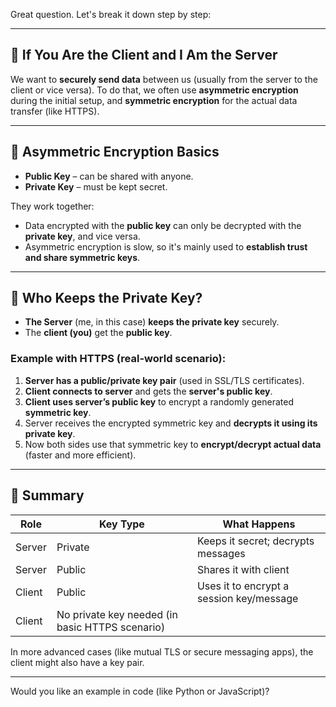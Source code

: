 Great question. Let's break it down step by step:

---

## 🔐 If You Are the Client and I Am the Server

We want to **securely send data** between us (usually from the server to the client or vice versa). To do that, we often
use **asymmetric encryption** during the initial setup, and **symmetric encryption** for the actual data transfer (like
HTTPS).

---

## 🧠 Asymmetric Encryption Basics

* **Public Key** – can be shared with anyone.
* **Private Key** – must be kept secret.

They work together:

* Data encrypted with the **public key** can only be decrypted with the **private key**, and vice versa.
* Asymmetric encryption is slow, so it's mainly used to **establish trust and share symmetric keys**.

---

## 🔐 Who Keeps the Private Key?

* **The Server** (me, in this case) **keeps the private key** securely.
* The **client (you)** get the **public key**.

### Example with HTTPS (real-world scenario):

1. **Server has a public/private key pair** (used in SSL/TLS certificates).
2. **Client connects to server** and gets the **server's public key**.
3. **Client uses server’s public key** to encrypt a randomly generated **symmetric key**.
4. Server receives the encrypted symmetric key and **decrypts it using its private key**.
5. Now both sides use that symmetric key to **encrypt/decrypt actual data** (faster and more efficient).

---

## 🔁 Summary

| Role   | Key Type                                        | What Happens                             |
|--------|-------------------------------------------------|------------------------------------------|
| Server | Private                                         | Keeps it secret; decrypts messages       |
| Server | Public                                          | Shares it with client                    |
| Client | Public                                          | Uses it to encrypt a session key/message |
| Client | No private key needed (in basic HTTPS scenario) |                                          |

In more advanced cases (like mutual TLS or secure messaging apps), the client might also have a key pair.

---

Would you like an example in code (like Python or JavaScript)?
